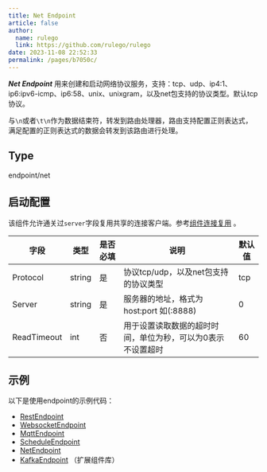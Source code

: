 ```yaml
---
title: Net Endpoint
article: false
author: 
  name: rulego
  link: https://github.com/rulego/rulego
date: 2023-11-08 22:52:33
permalink: /pages/b7050c/
---
```


***Net Endpoint*** 用来创建和启动网络协议服务，支持：tcp、udp、ip4:1、ip6:ipv6-icmp、ip6:58、unix、unixgram，以及net包支持的协议类型。默认tcp协议。

与`\n`或者`\t\n`作为数据结束符，转发到路由处理器，路由支持配置正则表达式，满足配置的正则表达式的数据会转发到该路由进行处理。

## Type

endpoint/net

## 启动配置
该组件允许通关过`server`字段复用共享的连接客户端。参考[组件连接复用](/pages/baa05d/) 。

| 字段          | 类型     | 是否必填 | 说明                             | 默认值 |
|-------------|--------|------|--------------------------------|-----|
| Protocol    | string | 是    | 协议tcp/udp，以及net包支持的协议类型        | tcp |
| Server      | string | 是    | 服务器的地址，格式为host:port 如(:8888)   | 0   |
| ReadTimeout | int    | 否    | 用于设置读取数据的超时时间，单位为秒，可以为0表示不设置超时 | 60  |

## 示例

以下是使用endpoint的示例代码：
- [RestEndpoint](https://github.com/rulego/rulego/tree/main/examples/http_endpoint/http_endpoint.go)
- [WebsocketEndpoint](https://github.com/rulego/rulego/tree/main/endpoint/websocket/websocket_test.go)
- [MqttEndpoint](https://github.com/rulego/rulego/tree/main/endpoint/mqtt/mqtt_test.go)
- [ScheduleEndpoint](https://github.com/rulego/rulego/tree/main/endpoint/schedule/schedule_test.go)
- [NetEndpoint](https://github.com/rulego/rulego-components/blob/main/endpoint/net/net_test.go) 
- [KafkaEndpoint](https://github.com/rulego/rulego-components/blob/main/endpoint/kafka/kafka_test.go) （扩展组件库）